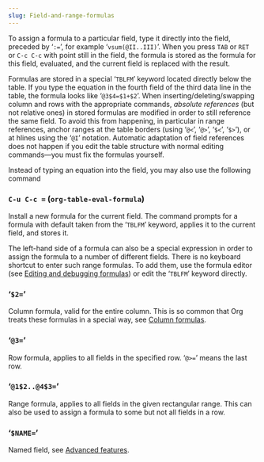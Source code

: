 ```yaml
---
slug: Field-and-range-formulas
---
```


To assign a formula to a particular field, type it directly into the field, preceded by ‘`:=`’, for example ‘`vsum(@II..III)`’. When you press `TAB` or `RET` or `C-c C-c` with point still in the field, the formula is stored as the formula for this field, evaluated, and the current field is replaced with the result.

Formulas are stored in a special ‘`TBLFM`’ keyword located directly below the table. If you type the equation in the fourth field of the third data line in the table, the formula looks like ‘`@3$4=$1+$2`’. When inserting/deleting/swapping column and rows with the appropriate commands, *absolute references* (but not relative ones) in stored formulas are modified in order to still reference the same field. To avoid this from happening, in particular in range references, anchor ranges at the table borders (using ‘`@<`’, ‘`@>`’, ‘`$<`’, ‘`$>`’), or at hlines using the ‘`@I`’ notation. Automatic adaptation of field references does not happen if you edit the table structure with normal editing commands—you must fix the formulas yourself.

Instead of typing an equation into the field, you may also use the following command

### `C-u C-c =` (`org-table-eval-formula`)

Install a new formula for the current field. The command prompts for a formula with default taken from the ‘`TBLFM`’ keyword, applies it to the current field, and stores it.

The left-hand side of a formula can also be a special expression in order to assign the formula to a number of different fields. There is no keyboard shortcut to enter such range formulas. To add them, use the formula editor (see [Editing and debugging formulas](/docs/org/Editing-and-debugging-formulas)) or edit the ‘`TBLFM`’ keyword directly.

### ‘`$2=`’

Column formula, valid for the entire column. This is so common that Org treats these formulas in a special way, see [Column formulas](/docs/org/Column-formulas).

### ‘`@3=`’

Row formula, applies to all fields in the specified row. ‘`@>=`’ means the last row.

### ‘`@1$2..@4$3=`’

Range formula, applies to all fields in the given rectangular range. This can also be used to assign a formula to some but not all fields in a row.

### ‘`$NAME=`’

Named field, see [Advanced features](/docs/org/Advanced-features).
